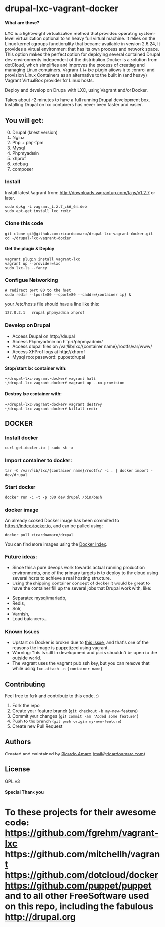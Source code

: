 drupal-lxc-vagrant-docker
=========================
#### What are these?
LXC is a lightweight virtualization method that provides operating system-level virtualization 
optional to an heavy full virtual machine. It relies on the Linux kernel cgroups functionality 
that became available in version 2.6.24, It provides a virtual environment that has its own process and network space. 
This option makes the perfect option for deploying several contained Drupal dev environments 
independent of the distribution.Docker is a solution from dotCloud, 
which simplifies and improves the process of creating and managing Linux containers.
Vagrant 1.1+ lxc plugin allows it to control and provision Linux Containers as an alternative 
to the built in (and heavy) Vagrant VirtualBox provider for Linux hosts.

Deploy and develop on Drupal with LXC, using Vagrant and/or Docker.

Takes about ~2 minutes to have a full running Drupal development box.
Installing Drupal on lxc containers has never been faster and easier.


## You will get:
0. Drupal (latest version) 
1. Nginx
2. Php + php-fpm
3. Mysql
4. Phpmyadmin
5. xhprof
6. xdebug
7. composer


### Install

Install latest Vagrant from:
http://downloads.vagrantup.com/tags/v1.2.7 or later.

```
sudo dpkg -i vagrant_1.2.7_x86_64.deb
sudo apt-get install lxc redir
```

### Clone this code

```
git clone git@github.com:ricardoamaro/drupal-lxc-vagrant-docker.git
cd ~/drupal-lxc-vagrant-docker
```

#### Get the plugin & Deploy
```
vagrant plugin install vagrant-lxc
vagrant up --provider=lxc 
sudo lxc-ls --fancy
```

### Configue Networking
```
# redirect port 80 to the host
sudo redir --lport=80 --cport=80 --caddr={container ip} &
```
your /etc/hosts file should have a line like this:
```
127.0.2.1	drupal phpmyadmin xhprof
```

### Develop on Drupal
* Access Drupal on http://drupal
* Access Phpmyadmin on http://phpmyadmin/
* Access drupal files on /var/lib/lxc/{container name}/rootfs/var/www/
* Access XHProf logs at http://xhprof
* Mysql root password: puppetdrupal

#### Stop/start lxc container with:
```
~/drupal-lxc-vagrant-docker# vagrant halt
~/drupal-lxc-vagrant-docker# vagrant up --no-provision
```

#### Destroy lxc container with:
```
~/drupal-lxc-vagrant-docker# vagrant destroy
~/drupal-lxc-vagrant-docker# killall redir
```

## DOCKER

### Install docker
```
curl get.docker.io | sudo sh -x
```

### Import container to docker:
```
tar -C /var/lib/lxc/{container name}/rootfs/ -c . | docker import - dev/drupal
```

### Start docker 
```
docker run -i -t -p :80 dev:drupal /bin/bash
```
### docker image

An already cooked Docker image has been commited to https://index.docker.io, and can be pulled using: 
```
docker pull ricardoamaro/drupal
```

You can find more images using the [Docker Index][docker_index].

### Future ideas:
* Since this a pure devops work towards actual running production environments,
one of the primary targets is to deploy to the cloud using several hosts to achieve a real hosting structure.
* Using the shipping container concept of docker it would be great to have the container fill up the several jobs 
that Drupal work with, like:
- Separated mysql/mariadb, 
- Redis, 
- Solr, 
- Varnish,
- Load balancers...

### Known Issues
* Upstart on Docker is broken due to [this issue][docker_upstart_issue], and that's one of the reasons the image is puppetized using vagrant.
* Warning: This is still in development and ports shouldn't be open to the outside world.
* The vagrant uses the vagrant pub ssh key, but you can remove that while using `lxc-attach -n {container name}`


## Contributing
Feel free to fork and contribute to this code. :)

1. Fork the repo
2. Create your feature branch (`git checkout -b my-new-feature`)
3. Commit your changes (`git commit -am 'Added some feature'`)
4. Push to the branch (`git push origin my-new-feature`)
5. Create new Pull Request

## Authors

Created and maintained by [Ricardo Amaro][author] (<mail@ricardoamaro.com>)

## License
GPL v3

#### Special Thank you
To these projects for their awesome code:
https://github.com/fgrehm/vagrant-lxc
https://github.com/mitchellh/vagrant
https://github.com/dotcloud/docker
https://github.com/puppet/puppet
and to all other FreeSoftware used on this repo, 
including the fabulous
http://drupal.org
=================

[author]:                 https://github.com/ricardoamaro
[docker_upstart_issue]:   https://github.com/dotcloud/docker/issues/223
[docker_index]:           https://index.docker.io/
